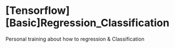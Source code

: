 # [Tensorflow][Basic]Regression_Classification
Personal training about how to regression &amp; Classification
